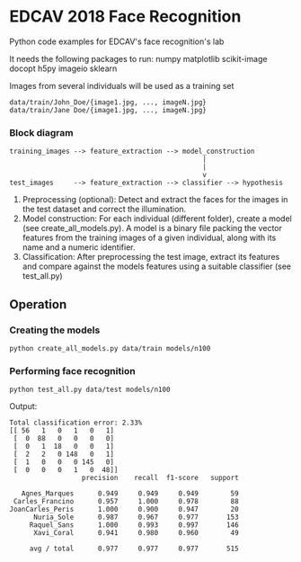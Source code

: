# EDCAV 2018 Face Recognition

Python code examples for EDCAV's face recognition's lab

It needs the following packages to run:
numpy matplotlib scikit-image docopt h5py imageio sklearn

Images from several individuals will be used as a training set

```
data/train/John_Doe/{image1.jpg, ..., imageN.jpg}
data/train/Jane Doe/{image1.jpg, ..., imageN.jpg}
```

### Block diagram

```
training_images --> feature_extraction --> model_construction
                                                |
                                                |
                                                v
test_images     --> feature_extraction --> classifier --> hypothesis
```


1. Preprocessing (optional): Detect and extract the faces for the images in the test dataset and correct the illumination.
2. Model construction: For each individual (different folder), create a model (see create_all_models.py). A model is a binary file packing the vector features from the training images of a given individual, along with its name and a numeric identifier.
3. Classification: After preprocessing the test image, extract its features and compare against the models features using a suitable classifier (see test_all.py)

## Operation
### Creating the models
```
python create_all_models.py data/train models/n100
```
### Performing face recognition
```
python test_all.py data/test models/n100
```
Output:

```
Total classification error: 2.33%
[[ 56   1   0   1   0   1]
 [  0  88   0   0   0   0]
 [  0   1  18   0   0   1]
 [  2   2   0 148   0   1]
 [  1   0   0   0 145   0]
 [  0   0   0   1   0  48]]
                  precision    recall  f1-score   support

   Agnes_Marques      0.949     0.949     0.949        59
 Carles_Francino      0.957     1.000     0.978        88
JoanCarles_Peris      1.000     0.900     0.947        20
      Nuria_Sole      0.987     0.967     0.977       153
     Raquel_Sans      1.000     0.993     0.997       146
      Xavi_Coral      0.941     0.980     0.960        49

     avg / total      0.977     0.977     0.977       515

```
